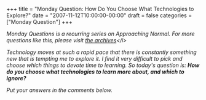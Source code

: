 +++
title = "Monday Question: How Do You Choose What Technologies to Explore?"
date = "2007-11-12T10:00:00-00:00"
draft = false
categories = ["Monday Question"]
+++

<i>Monday Questions is a recurring series on Approaching Normal. For
more questions like this, please visit [the
archives](http://larrywright.me/blog/categories/questions.)</i>

Technology moves at such a rapid pace that there is constantly something
new that is tempting me to explore it. I find it very difficult to pick
and choose which things to devote time to learning. So today's question
is: **How do you choose what technologies to learn more about, and which
to ignore?**

Put your answers in the comments below.

